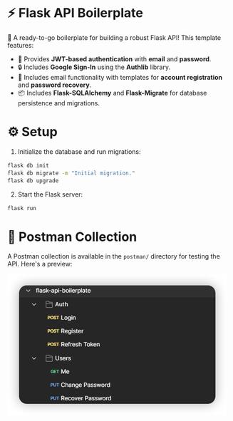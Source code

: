 # ⚡ Flask API Boilerplate

🚀 A ready-to-go boilerplate for building a robust Flask API! This template features:

- 🔑 Provides **JWT-based authentication** with **email** and **password**.
- 🔒 Includes **Google Sign-In** using the **Authlib** library.
- 📧 Includes email functionality with templates for **account registration** and **password recovery**.
- 📦 Includes **Flask-SQLAlchemy** and **Flask-Migrate** for database persistence and migrations.

# ⚙️ Setup

1. Initialize the database and run migrations:

```bash
flask db init
flask db migrate -m "Initial migration."
flask db upgrade
```

2. Start the Flask server:

```bash
flask run
```

# 🧪 Postman Collection

A Postman collection is available in the `postman/` directory for testing the API. Here's a preview:

![Postman Collection](postman/image.png)
